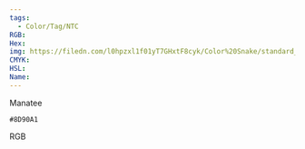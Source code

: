 ```yaml
---
tags:
  - Color/Tag/NTC
RGB:
Hex:
img: https://filedn.com/l0hpzxl1f01yT7GHxtF8cyk/Color%20Snake/standard_csv_to_svg/8D90A1.svg
CMYK:
HSL:
Name:
---
```

Manatee
```palette
#8D90A1
```
RGB
